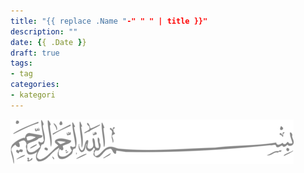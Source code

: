 ```yaml
---
title: "{{ replace .Name "-" " " | title }}"
description: ""
date: {{ .Date }}
draft: true
tags:
- tag
categories:
- kategori
---
```


![Bismillah](/images/bismillah-2.png#center)

